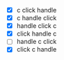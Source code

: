 - [x] c click handle
- [x] c handle click
- [x] handle click c
- [x] click handle c
- [ ] handle c click
- [x] click c handle